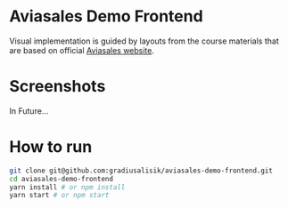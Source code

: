 # Aviasales Demo Frontend

Visual implementation is guided by layouts from the course materials that are based on official [Aviasales website](https://www.aviasales.ru/).

# Screenshots

In Future...

# How to run

```bash
git clone git@github.com:gradiusalisik/aviasales-demo-frontend.git
cd aviasales-demo-frontend
yarn install # or npm install
yarn start # or npm start
```
